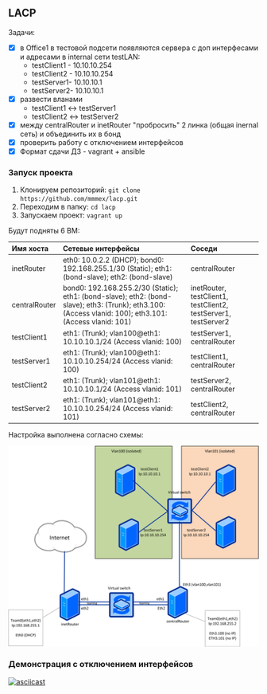 ## LACP

Задачи:

- [X] в Office1 в тестовой подсети появляются сервера с доп интерфесами и адресами в internal сети testLAN:
  - testClient1 - 10.10.10.254
  - testClient2 - 10.10.10.254
  - testServer1- 10.10.10.1
  - testServer2- 10.10.10.1
- [X] развести вланами
  - testClient1 <-> testServer1
  - testClient2 <-> testServer2
- [X] между centralRouter и inetRouter "пробросить" 2 линка (общая inernal сеть) и объединить их в бонд
- [X] проверить работу c отключением интерфейсов
- [X] Формат сдачи ДЗ - vagrant + ansible

### Запуск проекта

1. Клонируем репозиторий: `git clone https://github.com/mmmex/lacp.git`
2. Переходим в папку: `cd lacp`
3. Запускаем проект: `vagrant up`

Будут подняты 6 ВМ:

| Имя хоста     | Сетевые интерфейсы | Соседи |
|:--------------|:---|:---|
| inetRouter    | eth0: 10.0.2.2 (DHCP); bond0: 192.168.255.1/30 (Static); eth1: (bond-slave); eth2: (bond-slave) | centralRouter |
| centralRouter | bond0: 192.168.255.2/30 (Static); eth1: (bond-slave); eth2: (bond-slave); eth3: <no IP>(Trunk); eth3.100: <no IP> (Access vlanid: 100); eth3.101: <no IP> (Access vlanid: 101) | inetRouter, testClient1, testClient2, testServer1, testServer2 |
| testClient1   | eth1: <no IP> (Trunk); vlan100@eth1: 10.10.10.1/24 (Access vlanid: 100) | testServer1, centralRouter |
| testServer1   | eth1: <no IP> (Trunk); vlan100@eth1: 10.10.10.254/24 (Access vlanid: 100) | testClient1, centralRouter |
| testClient2   | eth1: <no IP> (Trunk); vlan101@eth1: 10.10.10.1/24 (Access vlanid: 101) | testServer2, centralRouter |
| testServer2   | eth1: <no IP> (Trunk); vlan101@eth1: 10.10.10.254/24 (Access vlanid: 101) | testClient2, centralRouter |

Настройка выполнена согласно схемы:

![image](https://raw.githubusercontent.com/mmmex/lacp/master/network23-1801-024140.png)

### Демонстрация с отключением интерфейсов

[![asciicast](https://asciinema.org/a/UV5DwX1vyW0sWtWtle8v9i2KQ.svg)](https://asciinema.org/a/UV5DwX1vyW0sWtWtle8v9i2KQ)